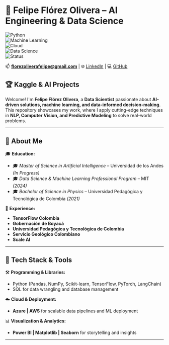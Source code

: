 # 🚀 Felipe Flórez Olivera – AI Engineering & Data Science

![Python](https://img.shields.io/badge/Python-3.x-blue?style=flat&logo=python)  
![Machine Learning](https://img.shields.io/badge/Machine%20Learning-Scikit--learn%20%7C%20TensorFlow%20%7C%20LangChain-orange)  
![Cloud](https://img.shields.io/badge/Cloud-AWS%20%7C%20Azure-blue)  
![Data Science](https://img.shields.io/badge/Data%20Science-EDA%20%7C%20Feature%20Engineering%20%7C%20Predictive%20Modeling-success)  
![Status](https://img.shields.io/badge/Status-Active-green)  

📫 **florezoliverafelipe@gmail.com** | 🌐 [LinkedIn](#) | 💻 [GitHub](#)  

## 🏆 Kaggle & AI Projects  

Welcome! I'm **Felipe Flórez Olivera**, a **Data Scientist** passionate about **AI-driven solutions, machine learning, and data-informed decision-making**. This repository showcases my work, where I apply cutting-edge techniques in **NLP, Computer Vision, and Predictive Modeling** to solve real-world problems.  

---

## 📌 About Me  

🎓 **Education:**  
- 🎓 *Master of Science in Artificial Intelligence* – Universidad de los Andes *(In Progress)*  
- 🎓 *Data Science & Machine Learning Professional Program* – MIT *(2024)*  
- 🎓 *Bachelor of Science in Physics* – Universidad Pedagógica y Tecnológica de Colombia *(2021)*  

💼 **Experience:**  
- **TensorFlow Colombia** 
- **Gobernación de Boyacá**
- **Universidad Pedagógica y Tecnológica de Colombia**
- **Servicio Geológico Colombiano**
- **Scale AI**

---


## 📌 Tech Stack & Tools  

🛠️ **Programming & Libraries:**  
- Python (Pandas, NumPy, Scikit-learn, TensorFlow, PyTorch, LangChain)  
- SQL for data wrangling and database management  

☁️ **Cloud & Deployment:**  
- **Azure | AWS** for scalable data pipelines and ML deployment  

📊 **Visualization & Analytics:**  
- **Power BI | Matplotlib | Seaborn** for storytelling and insights  

---

